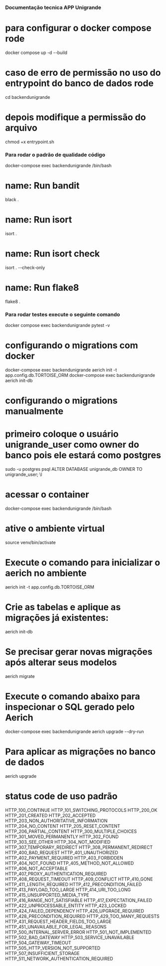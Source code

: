 ### Documentação tecnica APP Unigrande

# para configurar o docker compose rode
docker compose up -d --build

# caso de erro de permissão no uso do entrypoint do banco de dados rode
cd backendunigrande 

# depois modifique a permissão do arquivo
chmod +x entrypoint.sh

### Para rodar o padrão de qualidade código

docker-compose exec backendunigrande /bin/bash

# name: Run bandit
   black .
# name: Run isort
   isort .
# name: Run isort check
   isort . --check-only
# name: Run flake8
   flake8 .

### Para rodar testes execute o seguinte comando

docker compose exec backendunigrande pytest -v

# configurando o migrations com docker
   docker-compose exec backendunigrande aerich init -t app.config.db.TORTOISE_ORM
   docker-compose exec backendunigrande aerich init-db

# configurando o migrations manualmente

# primeiro coloque o usuário unigrande_user como owner do banco pois ele estará como postgres
   sudo -u postgres psql
   ALTER DATABASE unigrande_db OWNER TO unigrande_user;
   \l

# acessar o container 
  docker-compose exec backendunigrande /bin/bash
# ative o ambiente virtual
   source venv/bin/activate
# Execute o comando para inicializar o aerich no ambiente
   aerich init -t app.config.db.TORTOISE_ORM
# Crie as tabelas e aplique as migrações já existentes:
   aerich init-db
# Se precisar gerar novas migrações após alterar seus modelos
   aerich migrate
# Execute o comando abaixo para inspecionar o SQL gerado pelo Aerich
   docker-compose exec backendunigrande aerich upgrade --dry-run
# Para aplicar as migrações no banco de dados
   aerich upgrade


# status code de uso padrão
HTTP_100_CONTINUE
HTTP_101_SWITCHING_PROTOCOLS
HTTP_200_OK
HTTP_201_CREATED
HTTP_202_ACCEPTED
HTTP_203_NON_AUTHORITATIVE_INFORMATION
HTTP_204_NO_CONTENT
HTTP_205_RESET_CONTENT
HTTP_206_PARTIAL_CONTENT
HTTP_300_MULTIPLE_CHOICES
HTTP_301_MOVED_PERMANENTLY
HTTP_302_FOUND
HTTP_303_SEE_OTHER
HTTP_304_NOT_MODIFIED
HTTP_307_TEMPORARY_REDIRECT
HTTP_308_PERMANENT_REDIRECT
HTTP_400_BAD_REQUEST
HTTP_401_UNAUTHORIZED
HTTP_402_PAYMENT_REQUIRED
HTTP_403_FORBIDDEN
HTTP_404_NOT_FOUND
HTTP_405_METHOD_NOT_ALLOWED
HTTP_406_NOT_ACCEPTABLE
HTTP_407_PROXY_AUTHENTICATION_REQUIRED
HTTP_408_REQUEST_TIMEOUT
HTTP_409_CONFLICT
HTTP_410_GONE
HTTP_411_LENGTH_REQUIRED
HTTP_412_PRECONDITION_FAILED
HTTP_413_PAYLOAD_TOO_LARGE
HTTP_414_URI_TOO_LONG
HTTP_415_UNSUPPORTED_MEDIA_TYPE
HTTP_416_RANGE_NOT_SATISFIABLE
HTTP_417_EXPECTATION_FAILED
HTTP_422_UNPROCESSABLE_ENTITY
HTTP_423_LOCKED
HTTP_424_FAILED_DEPENDENCY
HTTP_426_UPGRADE_REQUIRED
HTTP_428_PRECONDITION_REQUIRED
HTTP_429_TOO_MANY_REQUESTS
HTTP_431_REQUEST_HEADER_FIELDS_TOO_LARGE
HTTP_451_UNAVAILABLE_FOR_LEGAL_REASONS
HTTP_500_INTERNAL_SERVER_ERROR
HTTP_501_NOT_IMPLEMENTED
HTTP_502_BAD_GATEWAY
HTTP_503_SERVICE_UNAVAILABLE
HTTP_504_GATEWAY_TIMEOUT
HTTP_505_HTTP_VERSION_NOT_SUPPORTED
HTTP_507_INSUFFICIENT_STORAGE
HTTP_511_NETWORK_AUTHENTICATION_REQUIRED